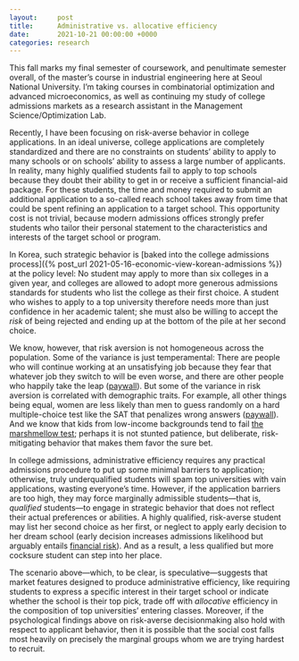 ```yaml
---
layout:     post
title:      Administrative vs. allocative efficiency
date:       2021-10-21 00:00:00 +0000
categories: research
---
```


This fall marks my final semester of coursework, and penultimate semester overall, of the master&rsquo;s course in industrial engineering here at Seoul National University. I&rsquo;m taking courses in combinatorial optimization and advanced microeconomics, as well as continuing my study of college admissions markets as a research assistant in the  Management Science/Optimization Lab.

Recently, I have been focusing on risk-averse behavior in college applications. In an ideal universe, college applications are completely standardized and there are no constraints on students&rsquo; ability to apply to many schools or on schools&rsquo; ability to assess a large number of applicants. In reality, many highly qualified students fail to apply to top schools because they doubt their ability to get in or receive a sufficient financial-aid package. For these students, the time and money required to submit an additional application to a so-called reach school takes away from time that could be spent refining an application to a target school. This opportunity cost is not trivial, because modern admissions offices strongly prefer students who tailor their personal statement to the characteristics and interests of the target school or program.

In Korea, such strategic behavior is [baked into the college admissions process]({% post_url 2021-05-16-economic-view-korean-admissions %}) at the policy level: No student may apply to more than six colleges in a given year, and colleges are allowed to adopt more generous admissions standards for students who list the college as their first choice. A student who wishes to apply to a top university therefore needs more than just confidence in her academic talent; she must also be willing to accept the <em>risk</em> of being rejected and ending up at the bottom of the pile at her second choice.

We know, however, that risk aversion is not homogeneous across the population. Some of the variance is just temperamental: There are people who will continue working at an unsatisfying job because they fear that whatever job they switch to will be even worse, and there are other people who happily take the leap (<a href="https://www.sciencedirect.com/science/article/abs/pii/S0167268119300150">paywall</a>). But some of the variance in risk aversion is correlated with demographic traits. For example, all other things being equal, women are less likely than men to guess randomly on a hard multiple-choice test like the SAT that penalizes wrong answers (<a href="https://pubsonline.informs.org/doi/10.1287/mnsc.2013.1776">paywall</a>). And we know that kids from low-income backgrounds tend to fail <a href="https://www.smithsonianmag.com/smart-news/new-research-marshmallow-test-suggests-delayed-gratification-doesnt-equal-success-180969234/">the marshmellow test</a>; perhaps it is not stunted patience, but deliberate, risk-mitigating behavior that makes them favor the sure bet.

In college admissions, administrative efficiency requires any practical admissions procedure to put up some minimal barriers to application; otherwise, truly underqualified students will spam top universities with vain applications, wasting everyone&rsquo;s time. However, if the application barriers are too high, they may force marginally admissible students&mdash;that is, <em>qualified</em> students&mdash;to engage in strategic behavior that does not reflect their actual preferences or abilities. A highly qualified, risk-averse student may list her second choice as her first, or neglect to apply early decision to her dream school (early decision increases admissions likelihood but arguably entails <a href="https://www.petersons.com/blog/The-Financial-Aid-Effect-on-Early-Decision-and-Early-Application/">financial risk</a>). And as a result, a less qualified but more cocksure student can step into her place.

The scenario above&mdash;which, to be clear, is speculative&mdash;suggests that market features designed to produce administrative efficiency, like requiring students to express a specific interest in their target school or indicate whether the school is their top pick, trade off with <em>allocative</em> efficiency in the composition of top universities&rsquo; entering classes. Moreover, if the psychological findings above on risk-averse decisionmaking also hold with respect to applicant behavior, then it is possible that the social cost falls most heavily on precisely the marginal groups whom we are trying hardest to recruit.
